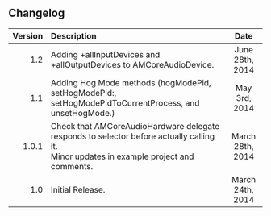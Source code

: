 ## Changelog

| Version       | Description   | Date     |
| -------------:|:------------- |:--------:|
| 1.2           | Adding +allInputDevices and +allOutputDevices to AMCoreAudioDevice. | June 28th, 2014|
| 1.1           | Adding Hog Mode methods (hogModePid, setHogModePid:, setHogModePidToCurrentProcess, and unsetHogMode.) | May 3rd, 2014|
| 1.0.1         | Check that AMCoreAudioHardware delegate responds to selector before actually calling it.<br>Minor updates in example project and comments. | March 28th, 2014|
| 1.0           | Initial Release. | March 24th, 2014|
